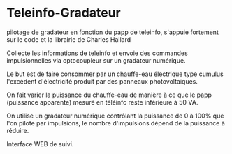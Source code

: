 # Teleinfo-Gradateur
pilotage de gradateur en fonction du papp de teleinfo, s'appuie fortement sur le code et la librairie de Charles Hallard

Collecte les informations de teleinfo et envoie des commandes impulsionnelles via optocoupleur sur un gradateur numérique.

Le but est de faire consommer par un chauffe-eau électrique type cumulus l'excédent d'électricité produit par des panneaux photovoltaïques.

On fait varier la puissance du chauffe-eau de manière à ce que le papp (puissance apparente) mesuré en téléinfo reste inférieure à 50 VA.

On utilise un gradateur numérique contrôlant la puissance de 0 à 100% que l'on pilote par impulsions, le nombre d'impulsions dépend de la puissance à réduire.

Interface WEB de suivi.
